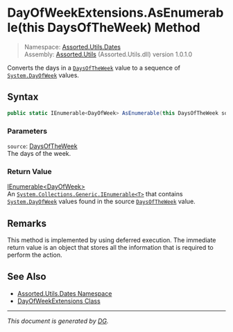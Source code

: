 ﻿# DayOfWeekExtensions.AsEnumerable(this DaysOfTheWeek) Method

> Namespace: [Assorted.Utils.Dates](index.md#assortedutilsdates-namespace)\
> Assembly: [Assorted.Utils](index.md) (Assorted.Utils.dll) version 1.0.1.0

Converts the days in a [`DaysOfTheWeek`](Assorted.Utils.Dates.DaysOfTheWeek.md) value to a sequence of [`System.DayOfWeek`](https://docs.microsoft.com/en-us/dotnet/api/system.dayofweek) values.

## Syntax

```csharp
public static IEnumerable<DayOfWeek> AsEnumerable(this DaysOfTheWeek source)
```

### Parameters

`source`: [DaysOfTheWeek](Assorted.Utils.Dates.DaysOfTheWeek.md)\
The days of the week.

### Return Value

[IEnumerable\<DayOfWeek>](https://docs.microsoft.com/en-us/dotnet/api/system.collections.generic.ienumerable-1)\
An [`System.Collections.Generic.IEnumerable<T>`](https://docs.microsoft.com/en-us/dotnet/api/system.collections.generic.ienumerable-1) that contains [`System.DayOfWeek`](https://docs.microsoft.com/en-us/dotnet/api/system.dayofweek) values found in the source [`DaysOfTheWeek`](Assorted.Utils.Dates.DaysOfTheWeek.md) value.

## Remarks

This method is implemented by using deferred execution. The immediate return value is an object that stores all the information that is required to perform the action.

## See Also

- [Assorted.Utils.Dates Namespace](index.md#assortedutilsdates-namespace)
- [DayOfWeekExtensions Class](Assorted.Utils.Dates.DayOfWeekExtensions.md)

---

_This document is generated by [DG](https://github.com/Khojasteh/dg)._

